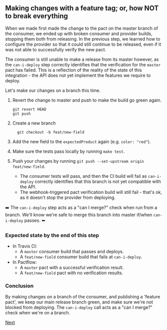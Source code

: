 ## Making changes with a feature tag; or, how NOT to break everything

When we made first made the change to the pact on the master branch of the consumer, we ended up with broken consumer and provider builds, stopping them both from releasing. In the previous step, we learned how to configure the provider so that it could still continue to be released, even if it was not able to successfully verify the new pact.

The consumer is still unable to make a release from its master however, as the `can-i-deploy` step correctly identifies that the verification for the `master` pact has failed. This is a reflection of the reality of the state of this integration - the API does not yet implement the features we require to deploy.

Let's make our changes on a branch this time.

1. Revert the change to master and push to make the build go green again.

    ```
    git revert HEAD
    git push
    ```

1. Create a new branch

    ```
      git checkout -b feat/new-field
    ```

1. Add the new field to the `expectedProduct` again (e.g. `color: "red"`).

1. Make sure the tests pass locally by running `make test`.

1. Push your changes by running `git push --set-upstream origin feat/new-field`.
    * The consumer tests will pass, and then the CI build will fail as `can-i-deploy` correctly identifies that this branch is not yet compatible with the API.
    * The webhook-triggered pact verification build will still fail - that's ok, as it doesn't stop the provider from deploying.

:arrow_right: The `can-i-deploy` step acts as a "can I merge?" check when run from a branch. We'll know we're safe to merge this branch into master if/when `can-i-deploy` passes. :arrow_left:

### Expected state by the end of this step

* In Travis CI:
    * A `master` consumer build that passes and deploys.
    * A `feat/new-field` consumer build that fails at `can-i-deploy`.
* In Pactflow:
    * A `master` pact with a successful verification result.
    * A `feat/new-field` pact with no verification results.

### Conclusion

By making changes on a branch of the consumer, and publishing a 'feature pact', we keep our main release branch green, and make sure we're not blocked from deploying. The `can-i-deploy` call acts as a "can I merge?" check when we're on a branch.

[Next](./04_implementing_the_provider_changes.md)
